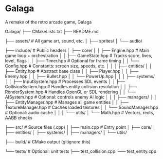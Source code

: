 # Galaga
A remake of the retro arcade game, Galaga



Galaga/
├── CMakeLists.txt
├── README.md

├── assets/                         # All game art, sound, etc.
│   ├── sprites/
│   └── audio/

├── include/                        # Public headers
│   ├── core/
│   │   ├── Engine.hpp              # Main game loop + orchestration
│   │   ├── GameState.hpp           # Tracks score, lives, level, flags
│   │   ├── Timer.hpp               # Optional for frame timing
│   │   └── Config.hpp              # Constants: screen size, speeds, etc.
│   │
│   ├── entities/
│   │   ├── Entity.hpp              # Abstract base class
│   │   ├── Player.hpp
│   │   ├── Enemy.hpp
│   │   ├── Bullet.hpp
│   │   └── PowerUp.hpp
│   │
│   ├── systems/
│   │   ├── InputSystem.hpp         # Processes SDL events
│   │   ├── CollisionSystem.hpp     # Handles entity collision resolution
│   │   ├── RenderSystem.hpp        # Handles OpenGL or SDL rendering
│   │   └── AISystem.hpp            # Optional: controls enemy AI logic
│   │
│   ├── managers/
│   │   ├── EntityManager.hpp       # Manages all game entities
│   │   ├── TextureManager.hpp      # Caches loaded textures
│   │   └── SoundManager.hpp        # Optional: audio cache
│   │
│   └── utils/
│       └── Math.hpp                # Vectors, rects, AABB checks

├── src/                            # Source files (.cpp)
│   ├── main.cpp                    # Entry point
│   ├── core/
│   ├── entities/
│   ├── systems/
│   ├── managers/
│   └── utils/

├── build/                          # CMake output (gitignore this)

└── tests/                          # Optional: unit tests
    ├── test_collision.cpp
    └── test_entity.cpp
